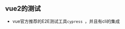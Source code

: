 <!--
 * @Author: zd
 * @Date: 2023-11-27 16:40:45
 * @LastEditors: zd
 * @LastEditTime: 2023-11-27 16:44:23
 * @FilePath: \learningFiles\note\疑问\20231127.md
 * @Description: 
-->
## vue2的测试
- vue官方推荐的E2E测试工具`cypress `，并且有cli的集成
